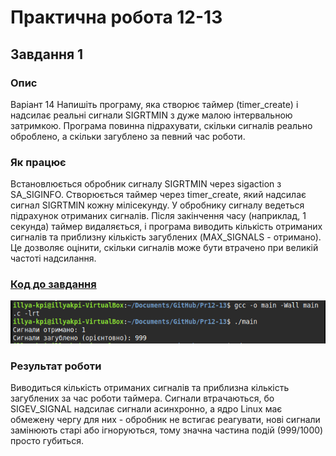 # Практична робота 12-13

## Завдання 1

### Опис

Варіант 14
Напишіть програму, яка створює таймер (timer_create) і надсилає реальні сигнали SIGRTMIN з дуже малою інтервальною затримкою. Програма повинна підрахувати, скільки сигналів реально оброблено, а скільки загублено за певний час роботи.

### Як працює

Встановлюється обробник сигналу SIGRTMIN через sigaction з SA_SIGINFO. Створюється таймер через timer_create, який надсилає сигнал SIGRTMIN кожну мілісекунду. У обробнику сигналу ведеться підрахунок отриманих сигналів. Після закінчення часу (наприклад, 1 секунда) таймер видаляється, і програма виводить кількість отриманих сигналів та приблизну кількість загублених (MAX_SIGNALS - отримано). Це дозволяє оцінити, скільки сигналів може бути втрачено при великій частоті надсилання.

### [Код до завдання](main.c)

![Зображення](task1.png)

### Результат роботи

Виводиться кількість отриманих сигналів та приблизна кількість загублених за час роботи таймера.
Сигнали втрачаються, бо SIGEV_SIGNAL надсилає сигнали асинхронно, а ядро Linux має обмежену чергу для них - обробник не встигає реагувати, нові сигнали замінюють старі або ігноруються, тому значна частина подій (999/1000) просто губиться.
